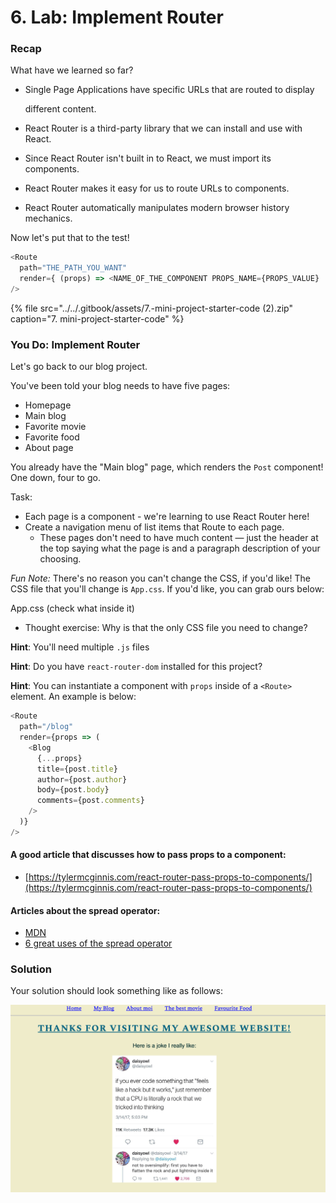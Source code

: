 # 6. Lab: Implement Router

### Recap

What have we learned so far?

* Single Page Applications have specific URLs that are routed to display

  different content.

* React Router is a third-party library that we can install and use with React.
* Since React Router isn't built in to React, we must import its components.
* React Router makes it easy for us to route URLs to components.
* React Router automatically manipulates modern browser history mechanics.

Now let's put that to the test!

```javascript
<Route
  path="THE_PATH_YOU_WANT"
  render={ (props) => <NAME_OF_THE_COMPONENT PROPS_NAME={PROPS_VALUE}  {...props}/> }
/>
```

{% file src="../../.gitbook/assets/7.-mini-project-starter-code \(2\).zip" caption="7. mini-project-starter-code" %}

### You Do: Implement Router

Let's go back to our blog project.

You've been told your blog needs to have five pages:

* Homepage
* Main blog
* Favorite movie
* Favorite food
* About page

You already have the "Main blog" page, which renders the `Post` component! One down, four to go.

Task:

* Each page is a component - we're learning to use React Router here!
* Create a navigation menu of list items that Route to each page.
  * These pages don't need to have much content — just the header at the top saying what the page is and a paragraph description of your choosing.

_Fun Note:_ There's no reason you can't change the CSS, if you'd like! The CSS file that you'll change is `App.css`. If you'd like, you can grab ours below:

 App.css \(check what inside it\)

* Thought exercise: Why is that the only CSS file you need to change?

**Hint**: You'll need multiple `.js` files

**Hint**: Do you have `react-router-dom` installed for this project?

**Hint**: You can instantiate a component with `props` inside of a `<Route>` element. An example is below:

```javascript
<Route
  path="/blog"
  render={props => (
    <Blog
      {...props}
      title={post.title}
      author={post.author}
      body={post.body}
      comments={post.comments}
    />
  )}
/>
```

#### A good article that discusses how to pass props to a component:

* [https://tylermcginnis.com/react-router-pass-props-to-components/](https://tylermcginnis.com/react-router-pass-props-to-components/)

#### Articles about the spread operator:

* [MDN](https://developer.mozilla.org/en-US/docs/Web/JavaScript/Reference/Operators/Spread_syntax)
* [6 great uses of the spread operator](https://davidwalsh.name/spread-operator)

### Solution

Your solution should look something like as follows:

![Solution for Project](../../.gitbook/assets/router-solution.png)

